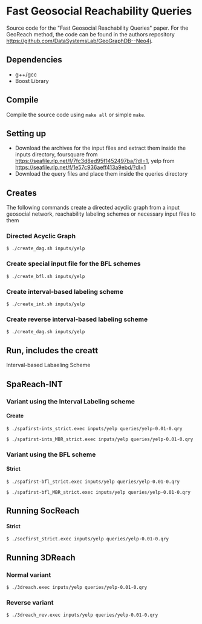 # Fast Geosocial Reachability Queries

Source code for the "Fast Geosocial Reachability Queries" paper. For the GeoReach method, the code can be found in the authors repository https://github.com/DataSystemsLab/GeoGraphDB--Neo4j.

## Dependencies
- g++/gcc
- Boost Library 

## Compile
Compile the source code using ```make all``` or simple ```make```. 

## Setting up
- Download the archives for the input files and extract them inside the inputs directory, foursquare from https://seafile.rlp.net/f/7fc3d8ed95f1452497ba/?dl=1, yelp from https://seafile.rlp.net/f/1e57c936aeff413a9ebd/?dl=1
- Download the query files and place them inside the queries directory


## Creates
The following commands create a directed acyclic graph from a input geosocial network, reachability labeling schemes or necessary input files to them

### Directed Acyclic Graph
```
$ ./create_dag.sh inputs/yelp
```

### Create special input file for the BFL schemes
```
$ ./create_bfl.sh inputs/yelp
```

### Create interval-based labeling scheme
```
$ ./create_int.sh inputs/yelp
```

### Create reverse interval-based labeling scheme 
```
$ ./create_dag.sh inputs/yelp
```


## Run, includes the creatt

Interval-based Labaeling Scheme

## SpaReach-INT

### Variant using the Interval Labeling scheme

#### Create
```
$ ./spafirst-ints_strict.exec inputs/yelp queries/yelp-0.01-0.qry
```

```
$ ./spafirst-ints_MBR_strict.exec inputs/yelp queries/yelp-0.01-0.qry
```

### Variant using the BFL scheme

#### Strict
```
$ ./spafirst-bfl_strict.exec inputs/yelp queries/yelp-0.01-0.qry
```

```
$ ./spafirst-bfl_MBR_strict.exec inputs/yelp queries/yelp-0.01-0.qry
```


## Running SocReach

#### Strict
```
$ ./socfirst_strict.exec inputs/yelp queries/yelp-0.01-0.qry
```


## Running 3DReach

### Normal variant

```
$ ./3dreach.exec inputs/yelp queries/yelp-0.01-0.qry
```

### Reverse variant
```
$ ./3dreach_rev.exec inputs/yelp queries/yelp-0.01-0.qry
```
